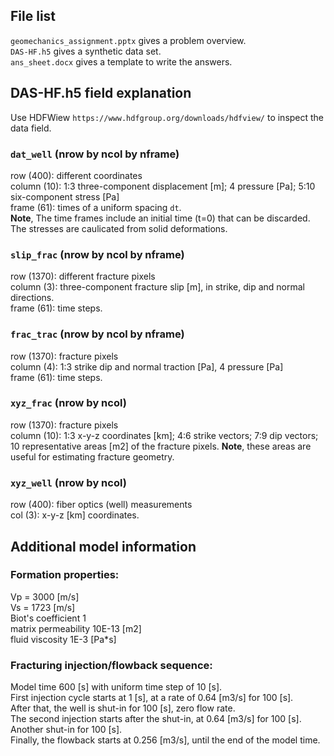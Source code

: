 ## File list
`geomechanics_assignment.pptx` gives a problem overview.   
`DAS-HF.h5` gives a synthetic data set.  
`ans_sheet.docx` gives a template to write the answers.
## DAS-HF.h5 field explanation
Use HDFWiew `https://www.hdfgroup.org/downloads/hdfview/` to inspect the data field.   
### `dat_well` (nrow by ncol by nframe)
row (400): different coordinates   
column (10): 1:3 three-component displacement [m]; 4 pressure [Pa]; 5:10 six-component stress [Pa]   
frame (61): times of a uniform spacing `dt`.   
**Note**, The time frames include an initial time (t=0) that can be discarded. The stresses are caulicated from solid deformations.  
### `slip_frac` (nrow by ncol by nframe)
row (1370): different fracture pixels   
column (3): three-component fracture slip [m], in strike, dip and normal directions.  
frame (61): time steps.   
### `frac_trac` (nrow by ncol by nframe)
row (1370): fracture pixels   
column (4): 1:3 strike dip and normal traction [Pa], 4 pressure [Pa]   
frame (61): time steps.   
### `xyz_frac` (nrow by ncol)
row (1370): fracture pixels   
column (10): 1:3 x-y-z coordinates [km]; 4:6 strike vectors; 7:9 dip vectors; 10 representative areas [m2] of the fracture pixels. **Note**, these areas are useful for estimating fracture geometry.
### `xyz_well` (nrow by ncol)
row (400): fiber optics (well) measurements   
col (3): x-y-z [km] coordinates.
## Additional model information
### Formation properties:   
Vp = 3000 [m/s]   
Vs = 1723 [m/s]  
Biot's coefficient 1   
matrix permeability 10E-13 [m2]  
fluid viscosity 1E-3 [Pa*s]
### Fracturing injection/flowback sequence:   
Model time 600 [s] with uniform time step of 10 [s].   
First injection cycle starts at 1 [s], at a rate of 0.64 [m3/s] for 100 [s].   
After that, the well is shut-in for 100 [s], zero flow rate.   
The second injection starts after the shut-in, at 0.64 [m3/s] for 100 [s].   
Another shut-in for 100 [s].   
Finally, the flowback starts at 0.256 [m3/s], until the end of the model time. 
